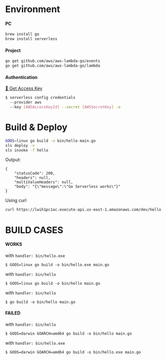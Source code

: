 

# Environment
#### PC
```bash
brew install go
brew install serverless
```

#### Project
```bash
go get github.com/aws/aws-lambda-go/events
go get github.com/aws/aws-lambda-go/lambda
```
#### Authentication
[:key: Get Access Key](https://console.aws.amazon.com/iam/home#/security_credentials)
```bash
$ serverless config credentials 
  --provider aws 
  --key [AWSAccessKeyId] --secret [AWSSecretKey] -o
```


# Build & Deploy
```bash
GOOS=linux go build -o bin/hello main.go
sls deploy -v
sls invoke -f hello
```

Output:
```
{
    "statusCode": 200,
    "headers": null,
    "multiValueHeaders": null,
    "body": "{\"message\":\"Go Serverless works\"}"
}
```
Using curl
```bash
curl https://lwih1pc1ac.execute-api.us-east-1.amazonaws.com/dev/hello
```

# BUILD CASES
#### WORKS
with `handler: bin/hello.exe`
```
$ GOOS=linux go build -o bin/hello.exe main.go
```

with `handler: bin/hello`
```
$ GOOS=linux go build -o bin/hello main.go
```

with `handler: bin/hello`
```
$ go build -o bin/hello main.go
```


#### FAILED
with `handler: bin/hello`

```
$ GOOS=darwin GOARCH=amd64 go build -o bin/hello main.go
```


with `handler: bin/hello.exe`
```
$ GOOS=darwin GOARCH=amd64 go build -o bin/hello.exe main.go
```




